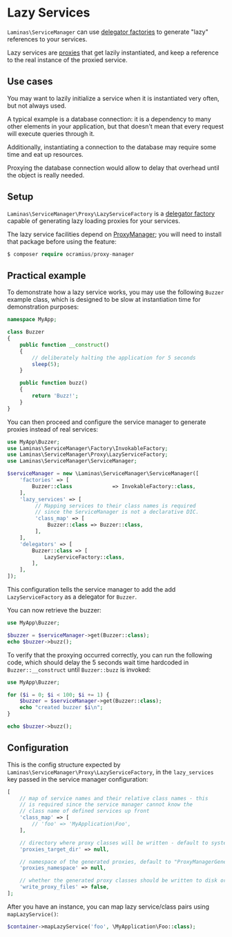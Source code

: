 # Lazy Services

`Laminas\ServiceManager` can use [delegator factories](delegators.md) to generate
"lazy" references to your services.

Lazy services are [proxies](http://en.wikipedia.org/wiki/Proxy_pattern) that
get lazily instantiated, and keep a reference to the real instance of
the proxied service.

## Use cases

You may want to lazily initialize a service when it is instantiated very often,
but not always used.

A typical example is a database connection: it is a dependency to many other
elements in your application, but that doesn't mean that every request will
execute queries through it.

Additionally, instantiating a connection to the database may require some time
and eat up resources.

Proxying the database connection would allow to delay that overhead until the
object is really needed.

## Setup

`Laminas\ServiceManager\Proxy\LazyServiceFactory` is a [delegator factory](delegators.md)
capable of generating lazy loading proxies for your services.

The lazy service facilities depend on [ProxyManager](https://github.com/Ocramius/ProxyManager);
you will need to install that package before using the feature:

```php
$ composer require ocramius/proxy-manager
```

## Practical example

To demonstrate how a lazy service works, you may use the following `Buzzer`
example class, which is designed to be slow at instantiation time for
demonstration purposes:

```php
namespace MyApp;

class Buzzer
{
    public function __construct()
    {
        // deliberately halting the application for 5 seconds
        sleep(5);
    }

    public function buzz()
    {
        return 'Buzz!';
    }
}
```

You can then proceed and configure the service manager to generate proxies
instead of real services:

```php
use MyApp\Buzzer;
use Laminas\ServiceManager\Factory\InvokableFactory;
use Laminas\ServiceManager\Proxy\LazyServiceFactory;
use Laminas\ServiceManager\ServiceManager;

$serviceManager = new \Laminas\ServiceManager\ServiceManager([
    'factories' => [
        Buzzer::class             => InvokableFactory::class,
    ],
    'lazy_services' => [
         // Mapping services to their class names is required
         // since the ServiceManager is not a declarative DIC.
         'class_map' => [
             Buzzer::class => Buzzer::class,
         ],
    ],
    'delegators' => [
        Buzzer::class => [
            LazyServiceFactory::class,
        ],
    ],
]);
```

This configuration tells the service manager to add the add
`LazyServiceFactory` as a delegator for `Buzzer`.

You can now retrieve the buzzer:

```php
use MyApp\Buzzer;

$buzzer = $serviceManager->get(Buzzer::class);
echo $buzzer->buzz();
```

To verify that the proxying occurred correctly, you can run the following code,
which should delay the 5 seconds wait time hardcoded in `Buzzer::__construct`
until `Buzzer::buzz` is invoked:

```php
use MyApp\Buzzer;

for ($i = 0; $i < 100; $i += 1) {
    $buzzer = $serviceManager->get(Buzzer::class);
    echo "created buzzer $i\n";
}

echo $buzzer->buzz();
```

## Configuration

This is the config structure expected by `Laminas\ServiceManager\Proxy\LazyServiceFactory`,
in the `lazy_services` key passed in the service manager configuration:

```php
[
    // map of service names and their relative class names - this
    // is required since the service manager cannot know the
    // class name of defined services up front
    'class_map' => [
        // 'foo' => 'MyApplication\Foo',
    ],

    // directory where proxy classes will be written - default to system_get_tmp_dir()
    'proxies_target_dir' => null,

    // namespace of the generated proxies, default to "ProxyManagerGeneratedProxy"
    'proxies_namespace' => null,

    // whether the generated proxy classes should be written to disk or generated on-the-fly
    'write_proxy_files' => false,
];
```

After you have an instance, you can map lazy service/class pairs using
`mapLazyService()`:

```php
$container->mapLazyService('foo', \MyApplication\Foo::class);
```
